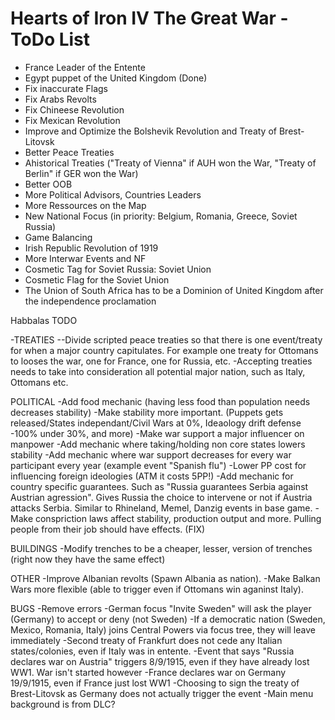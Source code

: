 # Hearts of Iron IV The Great War - ToDo List

- France Leader of the Entente
- Egypt puppet of the United Kingdom (Done)
- Fix inaccurate Flags
- Fix Arabs Revolts
- Fix Chineese Revolution
- Fix Mexican Revolution
- Improve and Optimize the Bolshevik Revolution and Treaty of Brest-Litovsk
- Better Peace Treaties
- Ahistorical Treaties ("Treaty of Vienna" if AUH won the War, "Treaty of Berlin" if GER won the War)
- Better OOB
- More Political Advisors, Countries Leaders
- More Ressources on the Map
- New National Focus (in priority: Belgium, Romania, Greece, Soviet Russia)
- Game Balancing
- Irish Republic Revolution of 1919
- More Interwar Events and NF 
- Cosmetic Tag for Soviet Russia: Soviet Union
- Cosmetic Flag for the Soviet Union
- The Union of South Africa has to be a Dominion of United Kingdom after the independence proclamation

Habbalas TODO

-TREATIES
--Divide scripted peace treaties so that there is one event/treaty for when a major country capitulates. For example one treaty for Ottomans to looses the war, one for France, one for Russia, etc. 
-Accepting treaties needs to take into consideration all potential major nation, such as Italy, Ottomans etc.

POLITICAL
-Add food mechanic (having less food than population needs decreases stability)
-Make stability more important. (Puppets gets released/States independant/Civil Wars at 0%, Ideaology drift defense -100% under 30%, and more)
-Make war support a major influencer on manpower
-Add mechanic where taking/holding non core states lowers stability
-Add mechanic where war support decreases for every war participant every year (example event "Spanish flu")
-Lower PP cost for influencing foreign ideologies (ATM it costs 5PP!)
-Add mechanic for country specific guarantees. Such as "Russia guarantees Serbia against Austrian agression". Gives Russia the choice to intervene or not if Austria attacks Serbia. Similar to Rhineland, Memel, Danzig events in base game.
-Make conspriction laws affect stability, production output and more. Pulling people from their job should have effects. (FIX)

BUILDINGS
-Modify trenches to be a cheaper, lesser, version of trenches (right now they have the same effect)

OTHER
-Improve Albanian revolts (Spawn Albania as nation). 
-Make Balkan Wars more flexible (able to trigger even if Ottomans win aganinst Italy).

BUGS
-Remove errors
-German focus "Invite Sweden" will ask the player (Germany) to accept or deny (not Sweden)
-If a democratic nation (Sweden, Mexico, Romania, Italy) joins Central Powers via focus tree, they will leave immediately
-Second treaty of Frankfurt does not cede any Italian states/colonies, even if Italy was in entente.
-Event that says "Russia declares war on Austria" triggers 8/9/1915, even if they have already lost WW1. War isn't started however
-France declares war on Germany 19/9/1915, even if France just lost WW1
-Choosing to sign the treaty of Brest-Litovsk as Germany does not actually trigger the event
-Main menu background is from DLC?

